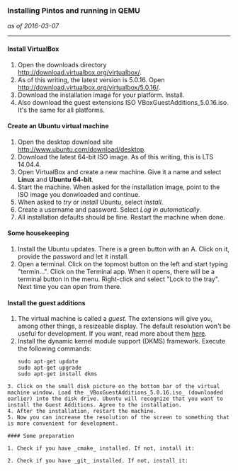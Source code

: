 ### Installing Pintos and running in QEMU

_as of 2016-03-07_

* * *

#### Install VirtualBox

1. Open the downloads directory http://download.virtualbox.org/virtualbox/.
2. As of this writing, the latest version is 5.0.16. Open http://download.virtualbox.org/virtualbox/5.0.16/.
3. Download the installation image for your platform. Install.
4. Also download the guest extensions ISO VBoxGuestAdditions_5.0.16.iso. It's the same for all platforms.

#### Create an Ubuntu virtual machine

1. Open the desktop download site http://www.ubuntu.com/download/desktop.
2. Download the latest 64-bit ISO image. As of this writing, this is LTS 14.04.4.
3. Open VirtualBox and create a new machine. Give it a name and select **Linux** and **Ubuntu 64-bit**.
4. Start the machine. When asked for the installation image, point to the ISO image you donwloaded and continue.
5. When asked to _try_ or _install_ Ubuntu, select _install_.
6. Create a username and password. Select _Log in automatically_.
7. All installation defaults should be fine. Restart the machine when done.

#### Some housekeeping

1. Install the Ubuntu updates. There is a green button with an A. Click on it, provide the password and let it install.
2. Open a terminal. Click on the topmost button on the left and start typing "termin...". Click on the Terminal app. When it opens, there will be a terminal button in the menu. Right-click and select "Lock to the tray". Next time you can open from there.

#### Install the guest additions

1. The virtual machine is called a _guest_. The extensions will give you, among other things, a resizeable display. The default resolution won't be useful for development. If you want, read more about them [here](https://www.virtualbox.org/manual/ch04.html).
2. Install the dynamic kernel module support (DKMS) framework. Execute the following commands:
   ```
   sudo apt-get update
   sudo apt-get upgrade
   sudo apt-get install dkms
  ```
3. Click on the small disk picture on the bottom bar of the virtual machine window. Load the _VBoxGuestAdditions_5.0.16.iso_ (downloaded earlier) into the disk drive. Ubuntu will recognize that you want to install the Guest Additions. Agree to the installation.
4. After the installation, restart the machine.
5. Now you can increase the resolution of the screen to something that is more convenient for development.

#### Some preparation

1. Check if you have _cmake_ installed. If not, install it:
   ```
   ```
2. Check if you have _git_ installed. If not, install it:
   ```
   ```
   

